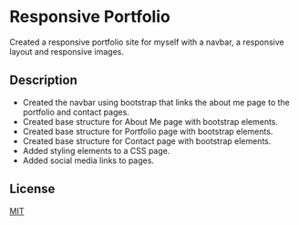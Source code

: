 # Responsive Portfolio

Created a responsive portfolio site for myself with a navbar, a responsive layout and responsive images. 

## Description

* Created the navbar using bootstrap that links the about me page to the portfolio and contact pages. 
* Created base structure for About Me page with bootstrap elements.
* Created base structure for Portfolio page with bootstrap elements.
* Created base structure for Contact page with bootstrap elements. 
* Added styling elements to a CSS page. 
* Added social media links to pages. 

## License
[MIT](https://choosealicense.com/licenses/mit/)